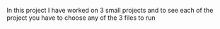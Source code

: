 In this project I have worked on 3 small projects and to see each of the project you have to choose any of the 3 files to run
